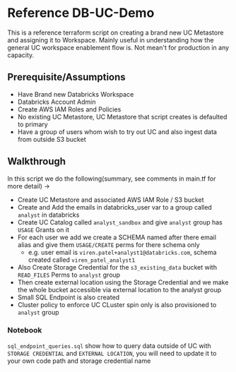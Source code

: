 # Reference DB-UC-Demo

This is a reference terraform script on creating a brand new UC Metastore and assigning it to Workspace. Mainly useful in understanding how the general UC workspace enablement flow is. Not mean't for production in any capacity.

## Prerequisite/Assumptions
* Have Brand new Databricks Workspace
* Databricks Account Admin 
* Create AWS IAM Roles and Policies
* No existing UC Metastore, UC Metastore that script creates is defaulted to primary
* Have a group of users whom wish to try out UC and also ingest data from outside S3 bucket

## Walkthrough
In this script we do the following(summary, see comments in main.tf for more detail) ->

* Create UC Metastore and associated AWS IAM Role / S3 bucket
* Create and Add the emails in databricks_user var to a group called `analyst` in databricks
* Create UC Catalog called `analyst_sandbox` and give `analyst` group has `USAGE` Grants on it
* For each user we add we create a SCHEMA named after there email alias and give them `USAGE/CREATE` perms for there schema only
    * e.g. user email is `viren.patel+analyst1@databricks.com`, schema created called `viren_patel_analyst1`
* Also Create Storage Credential for the `s3_existing_data` bucket with `READ_FILES` Perms to `analyst` group
* Then create external location using the Storage Credential and we make the whole bucket accessible via external location to the analyst group
* Small SQL Endpoint is also created
* Cluster policy to enforce UC CLuster spin only is also provisioned to `analyst` group

### Notebook
`sql_endpoint_queries.sql` show how to query data outside of UC with `STORAGE CREDENTIAL` and `EXTERNAL LOCATION`, you will need to update it to your own code path and storage credential name